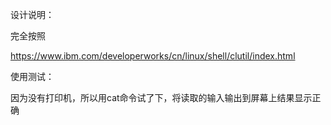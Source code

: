 
设计说明：

完全按照
  
  https://www.ibm.com/developerworks/cn/linux/shell/clutil/index.html
  
使用测试：

  因为没有打印机，所以用cat命令试了下，将读取的输入输出到屏幕上结果显示正确
